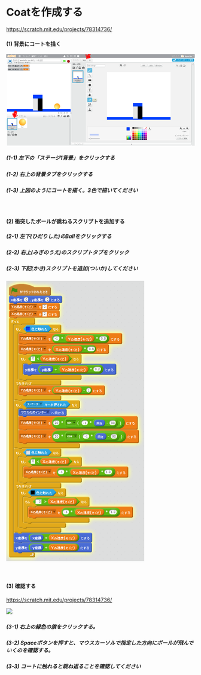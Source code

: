 # Coatを作成する
https://scratch.mit.edu/projects/78314736/

#### (1) 背景にコートを描く
![](coat_001a.png)

##### (1-1) 左下の「ステージ1背景」をクリックする
##### (1-2) 右上の背景タブをクリックする
##### (1-3) 上図のようにコートを描く。3色で描いてください

　
　　
#### (2) 衝突したボールが跳ねるスクリプトを追加する

##### (2-1) 左下(ひだりした)のBallをクリックする

##### (2-2) 右上(みぎのうえ)のスクリプトタブをクリック

##### (2-3) 下記(かき)スクリプトを追加(ついか)してください
![](coat_script_001a.png)


　
　
　
#### (3) 確認する
https://scratch.mit.edu/projects/78314736/

![](right_left_scratch.png)
##### (3-1) 右上の緑色の旗をクリックする。
##### (3-2) Spaceボタンを押すと、マウスカーソルで指定した方向にボールが飛んでいくのを確認する。
##### (3-3) コートに触れると跳ね返ることを確認してください
